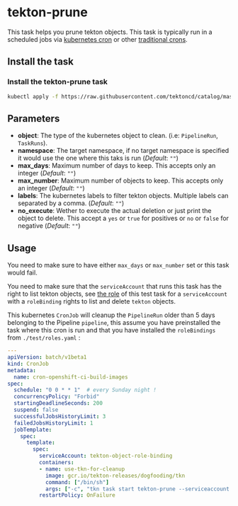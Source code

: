 # tekton-prune

This task helps you prune tekton objects. This task is typically run in a scheduled jobs via [kubernetes cron](https://kubernetes.io/docs/concepts/workloads/controllers/cron-jobs/) or other [traditional crons](https://en.wikipedia.org/wiki/Cron).

## Install the task

### Install the tekton-prune task

```bash
kubectl apply -f https://raw.githubusercontent.com/tektoncd/catalog/master/task/tekton-prune/0.1/tekton-prune.yaml
```

## Parameters

* **object**: The type of the kubernetes object to clean.  (i.e: `PipelineRun`, `TaskRuns`).
* **namespace**: The target namespace, if no target namespace is specified it would use the one where this taks is run (_Default_: `""`)
* **max_days**: Maximum number of days to keep. This accepts only an integer (_Default_: `""`)
* **max_number**: Maximum number of objects to keep. This accepts only an integer (_Default_: `""`)
* **labels**: The kubernetes labels to filter tekton objects. Multiple labels can separated by a comma. (_Default_: `""`)
* **no_execute**: Wether to execute the actual deletion or just print the object to delete. This accept a `yes` or `true` for positives or `no` or `false` for negative (_Default_: `""`)

## Usage

You need to make sure to have either `max_days` or `max_number` set or this task would fail.

You need to make sure that the `serviceAccount` that runs this task has the right to list tekton objects, see [the role](./tests/roles.yaml) of this test task for a `serviceAccount` with a `roleBinding` rights to list and delete `tekton` objects.

This kubernetes `CronJob` will cleanup the `PipelineRun` older than 5 days belonging to the Pipeline `pipeline`, this assume you have preinstalled the task where this cron is run and that you  have installed the `roleBindings` from `./test/roles.yaml` :

```yaml
---
apiVersion: batch/v1beta1
kind: CronJob
metadata:
  name: cron-openshift-ci-build-images
spec:
  schedule: "0 0 * * 1"  # every Sunday night !
  concurrencyPolicy: "Forbid"
  startingDeadlineSeconds: 200
  suspend: false
  successfulJobsHistoryLimit: 3
  failedJobsHistoryLimit: 1
  jobTemplate:
    spec:
      template:
        spec:
          serviceAccount: tekton-object-role-binding
          containers:
          - name: use-tkn-for-cleanup
            image: gcr.io/tekton-releases/dogfooding/tkn
            command: ["/bin/sh"]
            args: ["-c", "tkn task start tekton-prune --serviceaccount tekton-object-role-binding --param  object=pipelinerun --param max_number=5 --param labels=tekton.dev/pipeline=pipeline --showlog"]
          restartPolicy: OnFailure
```
